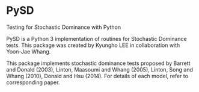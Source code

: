 # PySD

Testing for Stochastic Dominance with Python

PySD is a Python 3 implementation of routines for Stochastic Dominance tests. This package was created by Kyungho LEE in collaboration with Yoon-Jae Whang.

This package implements stochastic dominance tests proposed by Barrett and Donald (2003), Linton, Maasoumi and Whang (2005), Linton, Song and Whang (2010), Donald and Hsu (2014). For details of each model, refer to corresponding paper.
